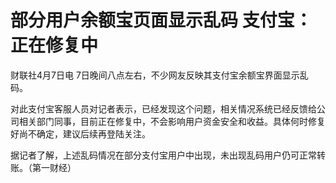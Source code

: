 # 部分用户余额宝页面显示乱码 支付宝：正在修复中

财联社4月7日电 7日晚间八点左右，不少网友反映其支付宝余额宝界面显示乱码。

对此支付宝客服人员对记者表示，已经发现这个问题，相关情况系统已经反馈给公司相关部门同事，目前正在修复中，不会影响用户资金安全和收益。具体何时修复好尚不确定，建议后续再登陆关注。

据记者了解，上述乱码情况在部分支付宝用户中出现，未出现乱码用户仍可正常转账。（第一财经）

